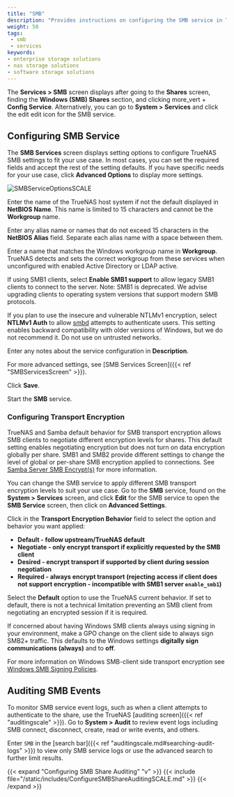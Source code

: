 ```yaml
---
title: "SMB"
description: "Provides instructions on configuring the SMB service in TrueNAS."
weight: 50
tags:
 - smb
 - services
keywords:
- enterprise storage solutions
- nas storage solutions
- software storage solutions
---
```


The **Services > SMB** screen displays after going to the **Shares** screen, finding the **Windows (SMB) Shares** section, and clicking <span class="material-icons">more_vert</span> + **Config Service**.
Alternatively, you can go to **System > Services** and click the <span class="material-icons">edit</span> edit icon for the SMB service.

## Configuring SMB Service
The **SMB Services** screen displays setting options to configure TrueNAS SMB settings to fit your use case. 
In most cases, you can set the required fields and accept the rest of the setting defaults. If you have specific needs for your use case, click **Advanced Options** to display more settings.

![SMBServiceOptionsSCALE](/images/SCALE/SystemSettings/SMBServiceOptionsSCALE.png "SMB Service Options")

Enter the name of the TrueNAS host system if not the default displayed in **NetBIOS Name**. This name is limited to 15 characters and cannot be the **Workgroup** name.

Enter any alias name or names that do not exceed 15 characters in the **NetBIOS Alias** field. Separate each alias name with a space between them.

Enter a name that matches the Windows workgroup name in **Workgroup**. TrueNAS detects and sets the correct workgroup from these services when unconfigured with enabled Active Directory or LDAP active.

If using SMB1 clients, select **Enable SMB1 support** to allow legacy SMB1 clients to connect to the server. Note: SMB1 is deprecated. We advise upgrading clients to operating system versions that support modern SMB protocols.

If you plan to use the insecure and vulnerable NTLMv1 encryption, select **NTLMv1 Auth** to allow [smbd](https://www.samba.org/samba/docs/current/man-html/smbd.8.html) attempts to authenticate users.
This setting enables backward compatibility with older versions of Windows, but we do not recommend it. Do not use on untrusted networks.

Enter any notes about the service configuration in **Description**.

For more advanced settings, see [SMB Services Screen]({{< ref "SMBServicesScreen" >}}).

Click **Save**.

Start the **SMB** service.

### Configuring Transport Encryption
TrueNAS and Samba default behavior for SMB transport encryption allows SMB clients to negotiate different encryption levels for shares.
This default setting enables negotiating encryption but does not turn on data encryption globally per share.
SMB1 and SMB2 provide different settings to change the level of global or per-share SMB encryption applied to connections.
See [Samba Server SMB Encrypt(s)](https://www.samba.org/samba/docs/current/man-html/smb.conf.5.html#SERVERSMBENCRYPT) for more information.

You can change the SMB service to apply different SMB transport encryption levels to suit your use case. 
Go to the **SMB** service, found on the **System  > Services** screen, and click **Edit** for the SMB service to open the **SMB Service** screen, then click on **Advanced Settings**.

Click in the **Transport Encryption Behavior** field to select the option and behavior you want applied:

* **Default - follow upstream/TrueNAS default**
* **Negotiate - only encrypt transport if explicitly requested by the SMB client**
* **Desired - encrypt transport if supported by client during session negotiation**
* **Required - always encrypt transport (rejecting access if client does not support encryption - incompatible with SMB1 server `enable_smb1`)**

Select the **Default** option to use the TrueNAS current behavior.
If set to default, there is not a technical limitation preventing an SMB client from negotiating an encrypted session if it is required.

If concerned about having Windows SMB clients always using signing in your environment, make a GPO change on the client side to always sign SMB2+ traffic.
This defaults to the Windows settings **digitally sign communications (always)** and to **off**.

For more information on Windows SMB-client side transport encryption see [Windows SMB Signing Policies](https://learn.microsoft.com/en-us/troubleshoot/windows-server/networking/overview-server-message-block-signing#policy-locations-for-smb-signing).

## Auditing SMB Events

To monitor SMB service event logs, such as when a client attempts to authenticate to the share, use the TrueNAS [auditing screen]({{< ref "auditingscale" >}}).
Go to **System > Audit** to review event logs including SMB connect, disconnect, create, read or write events, and others.

Enter `SMB` in the [search bar]({{< ref "auditingscale.md#searching-audit-logs" >}}) to view only SMB service logs or use the advanced search to further limit results.

{{< expand "Configuring SMB Share Auditing" "v" >}}
{{< include file="/static/includes/ConfigureSMBShareAuditingSCALE.md" >}}
{{< /expand >}}
